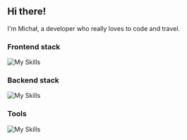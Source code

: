 ## Hi there!

I'm Michał, a developer who really loves to code and travel.

### Frontend stack

![My Skills](https://skillicons.dev/icons?i=html,css,tailwind,javascript,typescript,react,next&perline=12&theme=dark)

### Backend stack

![My Skills](https://skillicons.dev/icons?i=nodejs,express,mongodb,sqlite&perline=12&theme=dark)

### Tools

![My Skills](https://skillicons.dev/icons?i=vscode,git,vite,figma,postman&perline=12&theme=dark)
